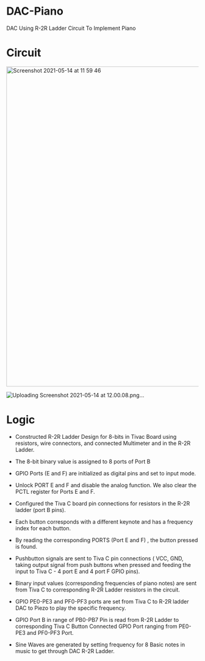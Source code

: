 # DAC-Piano
DAC Using R-2R Ladder Circuit To Implement Piano

# Circuit
<img width="839" alt="Screenshot 2021-05-14 at 11 59 46" src="https://user-images.githubusercontent.com/60811574/118230943-fb181980-b4ab-11eb-899c-0675aefe6c2d.png">

![Uploading Screenshot 2021-05-14 at 12.00.08.png…]()


# Logic
- Constructed R-2R Ladder Design for 8-bits in Tivac Board using resistors, wire connectors, and connected Multimeter and in the R-2R Ladder.

- The 8-bit binary value is assigned to 8 ports of Port B

- GPIO Ports (E and F) are initialized as digital pins and set to input
mode.

- Unlock PORT E and F and disable the analog function. We also clear
the PCTL register for Ports E and F.

- Configured the Tiva C board pin connections for resistors in the R-2R
ladder (port B pins).

- Each button corresponds with a different keynote and has a
frequency index for each button.

- By reading the corresponding PORTS (Port E and F) , the button
pressed is found.

- Pushbutton signals are sent to Tiva C pin connections ( VCC, GND,
taking output signal from push buttons when pressed and feeding the
input to Tiva C - 4 port E and 4 port F GPIO pins).

- Binary input values (corresponding frequencies of piano notes) are
sent from Tiva C to corresponding R-2R Ladder resistors in the circuit.

- GPIO PE0-PE3 and PF0-PF3 ports are set from Tiva C to R-2R ladder DAC to Piezo to play the specific frequency.

- GPIO Port B in range of PB0-PB7 Pin is read from R-2R Ladder to corresponding Tiva C Button Connected GPIO Port ranging from PE0-PE3 and PF0-PF3 Port.

- Sine Waves are generated by setting frequency for 8 Basic notes in music to get through DAC R-2R Ladder.
